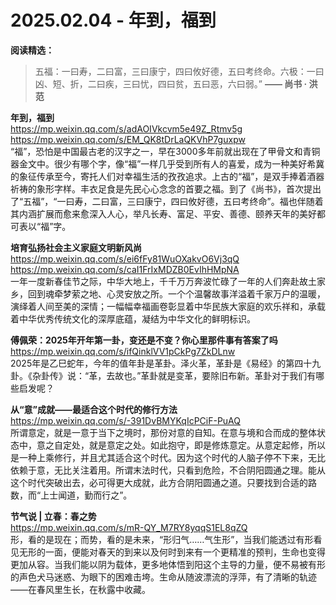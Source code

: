 2025.02.04 - 年到，福到
========

**阅读精选：**  

> 五福：一曰寿，二曰富，三曰康宁，四曰攸好德，五曰考终命。六极：一曰凶、短、折，二曰疾，三曰忧，四曰贫，五曰恶，六曰弱。”
> **—— 尚书 · 洪范**

**年到，福到**  
https://mp.weixin.qq.com/s/adAOIVkcvm5e49Z_Rtmv5g  
https://mp.weixin.qq.com/s/EM_QK8tDrLaQKVhP7guxpw  
“福”，恐怕是中国最古老的汉字之一，早在3000多年前就出现在了甲骨文和青铜器金文中。很少有哪个字，像“福”一样几乎受到所有人的喜爱，成为一种美好希冀的象征传承至今，寄托人们对幸福生活的孜孜追求。上古的“福”，是双手捧着酒器祈祷的象形字样。丰衣足食是先民心心念念的首要之福。到了《尚书》，首次提出了“五福”，“一曰寿，二曰富，三曰康宁，四曰攸好德，五曰考终命”。福也伴随着其内涵扩展而愈来愈深入人心，举凡长寿、富足、平安、善德、颐养天年的美好都可表以“福”字。

**培育弘扬社会主义家庭文明新风尚**  
https://mp.weixin.qq.com/s/ei6fFy81WuOXakvO6Vj3qQ  
https://mp.weixin.qq.com/s/caI1FrIxMDZB0EvIhHMpNA  
一年一度新春佳节之际，中华大地上，千千万万奔波忙碌了一年的人们奔赴故土家乡，回到魂牵梦萦之地、心灵安放之所。一个个温馨故事洋溢着千家万户的温暖，演绎着人间至美的深情；一幅幅幸福画卷彰显着中华民族大家庭的欢乐祥和，承载着中华优秀传统文化的深厚底蕴，凝结为中华文化的鲜明标识。

**傅佩荣：2025年开年第一卦，变还是不变？你心里那件事有答案了吗**  
https://mp.weixin.qq.com/s/ifQinklVV1pCkPg7ZkDLnw  
2025年是乙巳蛇年，今年的值年卦是革卦。泽火革，革卦是《易经》的第四十九卦。《杂卦传》说：“革，去故也。”革卦就是变革，要除旧布新。革卦对于我们有哪些启发呢？

**从“意”成就——最适合这个时代的修行方法**  
https://mp.weixin.qq.com/s/-391DvBMYKqIcPCiF-PuAQ  
所谓意定，就是一意于当下之境时，那份对意的自知。在意与境和合而成的整体状态中，意之自定处，就是意定之处。如此抱守，即是修炼意定。从意定起修，所以是一种上乘修行，并且尤其适合这个时代。因为这个时代的人脑子停不下来，无比依赖于意，无比关注着用。所谓末法时代，只看到危险，不合阴阳圆通之理。能从这个时代突破出去，必可得更大成就，此方合阴阳圆通之道。只要找到合适的路数，而“上士闻道，勤而行之”。

**节气说 | 立春：春之势**  
https://mp.weixin.qq.com/s/mR-QY_M7RY8yqqS1EL8qZQ  
形，看的是现在；而势，看的是未来，“形归气……气生形”，当我们能透过有形看见无形的一面，便能对春天的到来以及何时到来有一个更精准的预判，生命也变得更加从容。当我们能以阴为载体，更多地体悟到阳这个主导的力量，便不易被有形的声色犬马迷惑、为眼下的困难击垮。生命从随波漂流的浮萍，有了清晰的轨迹——在春风里生长，在秋露中收藏。
